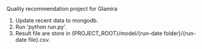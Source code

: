 Quality recommendation project for Glamira

1. Update recent data to mongodb.
2. Run 'python run.py'.
3. Result file are store in {PROJECT_ROOT}/model/{run-date folder}/{run-date file}.csv.